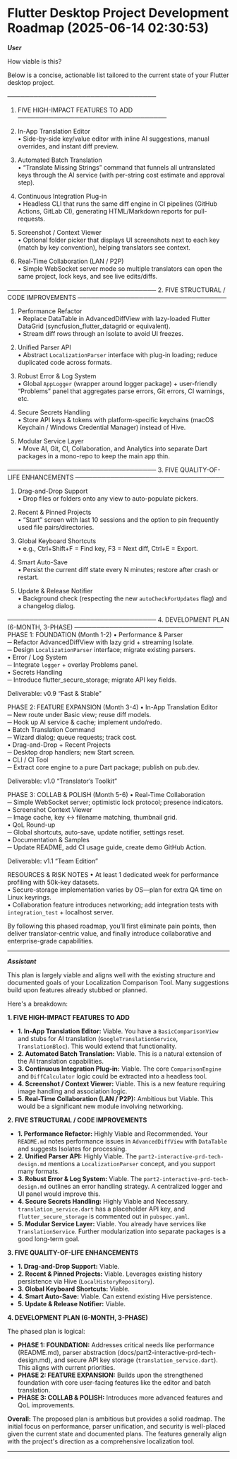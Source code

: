 <!-- Generated by SpecStory -->

# Flutter Desktop Project Development Roadmap (2025-06-14 02:30:53)

_**User**_

How viable is this?

Below is a concise, actionable list tailored to the current state of your Flutter desktop project.

──────────────────────────────────
1. FIVE HIGH-IMPACT FEATURES TO ADD
──────────────────────────────────
1. In-App Translation Editor  
   • Side-by-side key/value editor with inline AI suggestions, manual overrides, and instant diff preview.

2. Automated Batch Translation  
   • “Translate Missing Strings” command that funnels all untranslated keys through the AI service (with per-string cost estimate and approval step).

3. Continuous Integration Plug-in  
   • Headless CLI that runs the same diff engine in CI pipelines (GitHub Actions, GitLab CI), generating HTML/Markdown reports for pull-requests.

4. Screenshot / Context Viewer  
   • Optional folder picker that displays UI screenshots next to each key (match by key convention), helping translators see context.

5. Real-Time Collaboration (LAN / P2P)  
   • Simple WebSocket server mode so multiple translators can open the same project, lock keys, and see live edits/diffs.

──────────────────────────────────
2. FIVE STRUCTURAL / CODE IMPROVEMENTS
──────────────────────────────────
1. Performance Refactor  
   • Replace DataTable in AdvancedDiffView with lazy-loaded Flutter DataGrid (syncfusion_flutter_datagrid or equivalent).  
   • Stream diff rows through an Isolate to avoid UI freezes.

2. Unified Parser API  
   • Abstract `LocalizationParser` interface with plug-in loading; reduce duplicated code across formats.

3. Robust Error & Log System  
   • Global `AppLogger` (wrapper around logger package) + user-friendly “Problems” panel that aggregates parse errors, Git errors, CI warnings, etc.

4. Secure Secrets Handling  
   • Store API keys & tokens with platform-specific keychains (macOS Keychain / Windows Credential Manager) instead of Hive.

5. Modular Service Layer  
   • Move AI, Git, CI, Collaboration, and Analytics into separate Dart packages in a mono-repo to keep the main app thin.

──────────────────────────────────
3. FIVE QUALITY-OF-LIFE ENHANCEMENTS
──────────────────────────────────
1. Drag-and-Drop Support  
   • Drop files or folders onto any view to auto-populate pickers.

2. Recent & Pinned Projects  
   • “Start” screen with last 10 sessions and the option to pin frequently used file pairs/directories.

3. Global Keyboard Shortcuts  
   • e.g., Ctrl+Shift+F = Find key, F3 = Next diff, Ctrl+E = Export.

4. Smart Auto-Save  
   • Persist the current diff state every N minutes; restore after crash or restart.

5. Update & Release Notifier  
   • Background check (respecting the new `autoCheckForUpdates` flag) and a changelog dialog.

──────────────────────────────────
4. DEVELOPMENT PLAN (6-MONTH, 3-PHASE)
──────────────────────────────────
PHASE 1: FOUNDATION (Month 1-2)
• Performance & Parser  
  ─ Refactor AdvancedDiffView with lazy grid + streaming Isolate.  
  ─ Design `LocalizationParser` interface; migrate existing parsers.  
• Error / Log System  
  ─ Integrate `logger` + overlay Problems panel.  
• Secrets Handling  
  ─ Introduce flutter_secure_storage; migrate API key fields.

Deliverable: v0.9 “Fast & Stable”  

PHASE 2: FEATURE EXPANSION (Month 3-4)
• In-App Translation Editor  
  ─ New route under Basic view; reuse diff models.  
  ─ Hook up AI service & cache; implement undo/redo.  
• Batch Translation Command  
  ─ Wizard dialog; queue requests; track cost.  
• Drag-and-Drop + Recent Projects  
  ─ Desktop drop handlers; new Start screen.  
• CLI / CI Tool  
  ─ Extract core engine to a pure Dart package; publish on pub.dev.

Deliverable: v1.0 “Translator’s Toolkit”  

PHASE 3: COLLAB & POLISH (Month 5-6)
• Real-Time Collaboration  
  ─ Simple WebSocket server; optimistic lock protocol; presence indicators.  
• Screenshot Context Viewer  
  ─ Image cache, key ↔︎ filename matching, thumbnail grid.  
• QoL Round-up  
  ─ Global shortcuts, auto-save, update notifier, settings reset.  
• Documentation & Samples  
  ─ Update README, add CI usage guide, create demo GitHub Action.

Deliverable: v1.1 “Team Edition”  

RESOURCES & RISK NOTES
• At least 1 dedicated week for performance profiling with 50k-key datasets.  
• Secure-storage implementation varies by OS—plan for extra QA time on Linux keyrings.  
• Collaboration feature introduces networking; add integration tests with `integration_test` + localhost server.

By following this phased roadmap, you’ll first eliminate pain points, then deliver translator-centric value, and finally introduce collaborative and enterprise-grade capabilities.

---

_**Assistant**_

This plan is largely viable and aligns well with the existing structure and documented goals of your Localization Comparison Tool. Many suggestions build upon features already stubbed or planned.

Here's a breakdown:

**1. FIVE HIGH-IMPACT FEATURES TO ADD**

*   **1. In-App Translation Editor:** Viable. You have a `BasicComparisonView` and stubs for AI translation (`GoogleTranslationService`, `TranslationBloc`). This would extend that functionality.
*   **2. Automated Batch Translation:** Viable. This is a natural extension of the AI translation capabilities.
*   **3. Continuous Integration Plug-in:** Viable. The core `ComparisonEngine` and `DiffCalculator` logic could be extracted into a headless tool.
*   **4. Screenshot / Context Viewer:** Viable. This is a new feature requiring image handling and association logic.
*   **5. Real-Time Collaboration (LAN / P2P):** Ambitious but Viable. This would be a significant new module involving networking.

**2. FIVE STRUCTURAL / CODE IMPROVEMENTS**

*   **1. Performance Refactor:** Highly Viable and Recommended. Your `README.md` notes performance issues in `AdvancedDiffView` with `DataTable` and suggests Isolates for processing.
*   **2. Unified Parser API:** Highly Viable. The `part2-interactive-prd-tech-design.md` mentions a `LocalizationParser` concept, and you support many formats.
*   **3. Robust Error & Log System:** Viable. The `part2-interactive-prd-tech-design.md` outlines an error handling strategy. A centralized logger and UI panel would improve this.
*   **4. Secure Secrets Handling:** Highly Viable and Necessary. `translation_service.dart` has a placeholder API key, and `flutter_secure_storage` is commented out in `pubspec.yaml`.
*   **5. Modular Service Layer:** Viable. You already have services like `TranslationService`. Further modularization into separate packages is a good long-term goal.

**3. FIVE QUALITY-OF-LIFE ENHANCEMENTS**

*   **1. Drag-and-Drop Support:** Viable.
*   **2. Recent & Pinned Projects:** Viable. Leverages existing history persistence via Hive (`LocalHistoryRepository`).
*   **3. Global Keyboard Shortcuts:** Viable.
*   **4. Smart Auto-Save:** Viable. Can extend existing Hive persistence.
*   **5. Update & Release Notifier:** Viable.

**4. DEVELOPMENT PLAN (6-MONTH, 3-PHASE)**

The phased plan is logical:

*   **PHASE 1: FOUNDATION:** Addresses critical needs like performance (README.md), parser abstraction (docs/part2-interactive-prd-tech-design.md), and secure API key storage (`translation_service.dart`). This aligns with current priorities.
*   **PHASE 2: FEATURE EXPANSION:** Builds upon the strengthened foundation with core user-facing features like the editor and batch translation.
*   **PHASE 3: COLLAB & POLISH:** Introduces more advanced features and QoL improvements.

**Overall:** The proposed plan is ambitious but provides a solid roadmap. The initial focus on performance, parser unification, and security is well-placed given the current state and documented plans. The features generally align with the project's direction as a comprehensive localization tool.

---

